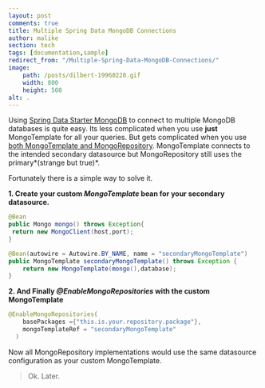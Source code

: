 ```yaml
---
layout: post
comments: true
title: Multiple Spring Data MongoDB Connections
author: malike
section: tech
tags: [documentation,sample]
redirect_from: "/Multiple-Spring-Data-MongoDB-Connections/"
image:
    path: /posts/dilbert-19960228.gif
    width: 800
    height: 500
alt: .
---
```



Using [Spring Data Starter MongoDB](http://projects.spring.io/spring-data-mongodb/) to connect to multiple MongoDB databases is quite easy. Its less complicated when 
you use **just** MongoTemplate for all your queries. But gets complicated when you use [both MongoTemplate and MongoRepository](http://stackoverflow.com/questions/17008947/whats-the-difference-between-spring-datas-mongotemplate-and-mongorepository). MongoTemplate connects to the intended secondary datasource but MongoRepository still uses the primary*(strange but true)*.

Fortunately there is a simple way to solve it. 

**1. Create your custom *MongoTemplate* bean for your secondary datasource.**

```java
@Bean
public Mongo mongo() throws Exception{
 return new MongoClient(host,port);
}

@Bean(autowire = Autowire.BY_NAME, name = "secondaryMongoTemplate")
public MongoTemplate secondaryMongoTemplate() throws Exception {
	return new MongoTemplate(mongo(),database);
}

```


**2. And Finally *@EnableMongoRepositories* with the custom MongoTemplate**

```java
@EnableMongoRepositories( 
    basePackages ={"this.is.your.repository.package"}, 
    mongoTemplateRef = "secondaryMongoTemplate"
  ) 
```


Now all MongoRepository implementations would use the same datasource configuration as your custom MongoTemplate.

> Ok. Later.


